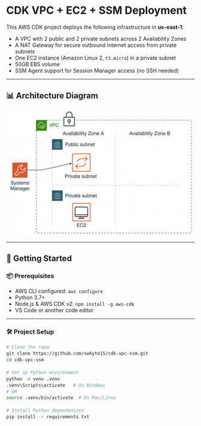 # CDK VPC + EC2 + SSM Deployment

This AWS CDK project deploys the following infrastructure in **us-east-1**:

- A VPC with 2 public and 2 private subnets across 2 Availability Zones
- A NAT Gateway for secure outbound internet access from private subnets
- One EC2 instance (Amazon Linux 2, `t3.micro`) in a private subnet
- 50GB EBS volume
- SSM Agent support for Session Manager access (no SSH needed)

---

## 📊 Architecture Diagram

![VPC Architecture](https://raw.githubusercontent.com/swhyte15/cdk-vpc-ssm/main/A_diagram_illustrates_a_cloud_network_architecture.png)

---

## 🚀 Getting Started

### 📦 Prerequisites

- AWS CLI configured: `aws configure`
- Python 3.7+
- Node.js & AWS CDK v2: `npm install -g aws-cdk`
- VS Code or another code editor

---

### 🛠️ Project Setup

```bash
# Clone the repo
git clone https://github.com/swhyte15/cdk-vpc-ssm.git
cd cdk-vpc-ssm

# Set up Python environment
python -m venv .venv
.venv\Scripts\activate   # On Windows
# OR
source .venv/bin/activate  # On Mac/Linux

# Install Python dependencies
pip install -r requirements.txt

